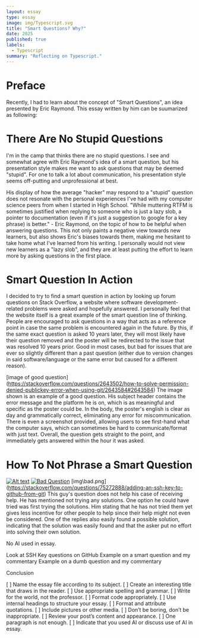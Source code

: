 ```yaml
---
layout: essay
type: essay
image: img/Typescript.svg
title: "Smart Questions? Why?"
date: 2025
published: true
labels:
  - Typescript
summary: "Reflecting on Typescript."
---
```


# Preface
Recently, I had to learn about the concept of "Smart Questions", an idea presented by Eric Raymond. This essay written by him can be suumarized as following: 

# There Are No Stupid Questions
I'm in the camp that thinks there are no stupid questions. I see and somewhat agree with Eric Raymond's idea of a smart question, but his presentation style makes me want to ask questions that may be deemed "stupid". For one to talk a lot about communication, his presentation style seems off-putting and unprofessional at best. 

His display of how the average "hacker" may respond to a "stupid" question does not resonate with the personal experiences I've had with my computer science peers from when I started in High School. "While muttering RTFM is sometimes justified when replying to someone who is just a lazy slob, a pointer to documentation (even if it's just a suggestion to google for a key phrase) is better." - Eric Raymond, on the topic of how to be helpful when answering questions. This not only paints a negative view towards new learners, but also shows Eric's biases towards them, making me hesitant to take home what I've learned from his writing. I personally would not view new learners as a "lazy slob", and they are at least putting the effort to learn more by asking questions in the first place.

# Smart Question In Action
I decided to try to find a smart question in action by looking up forum questions on Stack Overflow, a website where software development-related problems were asked and hopefully answered. I personally feel that the website itself is a great example of the smart question line of thinking. People are encouraged to ask questions in a way that acts as a reference point in case the same problem is encountered again in the future. By this, if the same exact question is asked 10 years later, they will most likely have their question removed and the poster will be redirected to the issue that was resolved 10 years prior. Good in most cases, but bad for issues that are ever so slightly different than a past question (either due to version changes in said software/language or the same error but caused for a different reason). 

[image of good question] (https://stackoverflow.com/questions/2643502/how-to-solve-permission-denied-publickey-error-when-using-git/2643584#2643584)
The image shown is an example of a good question. His subject header contains the error message and the platform he is on, which is as meaningful and specific as the poster could be. In the body, the poster's english is clear as day and grammatically correct, eliminating any error for miscommunication. There is even a screenshot provided, allowing users to see first-hand what the computer says, which can sometimes be hard to communicate/format with just text. Overall, the question gets straight to the point, and immediately gets answered within the hour it was asked.  


# How To Not Phrase a Smart Question

[![Alt text](image-url)](target-url)
[![Bad Question](img\bad.png)](https://stackoverflow.com/questions/75272888/adding-an-ssh-key-to-github-from-git)
[img\bad.png] (https://stackoverflow.com/questions/75272888/adding-an-ssh-key-to-github-from-git)
This guy's question does not help his case of receiving help. He has mentioned not trying any solutions. One option he could have tried was first trying the solutions. Him stating that he has not tried them yet gives less incentive for other people to help since their help might not even be considered. One of the replies also easily found a possible solution, indicating that the solution was easily found and that the asker put no effort into solving their own solution.


No AI used in essay.

Look at SSH Key questions on GitHub
    Example on a smart question and my commentary
    Example on a dumb question and my commentary

Conclusion 


  [ ] Name the essay file according to its subject.
  [ ] Create an interesting title that draws in the reader.
  [ ] Use appropriate spelling and grammar.
  [ ] Write for the world, not the professor.
  [ ] Format code appropriately.
  [ ] Use internal headings to structure your essay.
  [ ] Format and attribute quotations.
  [ ] Include pictures or other media.
  [ ] Don’t be boring, don’t be inappropriate.
  [ ] Review your post’s content and appearance.
  [ ] One paragraph is not enough.
  [ ] Indicate that you used AI or discuss use of AI in essay.
